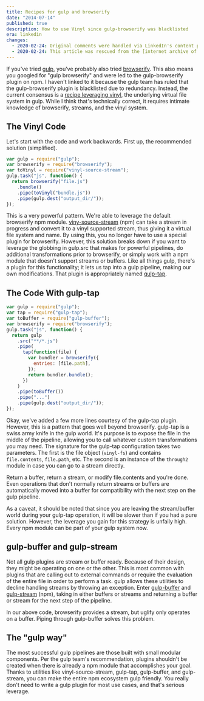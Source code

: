 ```yaml
---
title: Recipes for gulp and browserify
date: "2014-07-14"
published: true
description: How to use Vinyl since gulp-browserify was blacklisted
era: linkedin
changes:
  - 2020-02-24: Original comments were handled via LinkedIn's content platform. You can [view the original post and comments](https://www.linkedin.com/today/post/article/20140714184735-5276101-recipes-for-gulp-and-browserify).
  - 2020-02-24: This article was rescued from the [internet archive of felocity.com](https://web.archive.org/web/20141013012724/http://www.felocity.com/article/gulp-and-browserify). Links were updated where relevant.
---
```


If you've tried [gulp](http://gulpjs.com/), you've probably also tried [browserify](http://browserify.org/). This also means you googled for "gulp browserify" and were led to the gulp-browserify plugin on npm. I haven't linked to it because the gulp team has ruled that the gulp-browserify plugin is blacklisted due to redundancy. Instead, the current consensus is a [recipe leveraging vinyl](https://github.com/gulpjs/gulp/issues/369), the underlying virtual file system in gulp. While I think that's technically correct, it requires intimate knowledge of browserify, streams, and the vinyl system.

## The Vinyl Code

Let's start with the code and work backwards. First up, the recommended solution (simplified).

```js
var gulp = require("gulp");
var browserify = require("browserify");
var toVinyl = require("vinyl-source-stream");
gulp.task("js", function() {
  return browserify("file.js")
    .bundle()
    .pipe(toVinyl("bundle.js"))
    .pipe(gulp.dest("output_dir/"));
});
```

This is a very powerful pattern. We're able to leverage the default browserify npm module. [viny-source-stream](https://www.npmjs.org/package/vinyl-source-stream) (npm) can take a stream in progress and convert it to a vinyl supported stream, thus giving it a virtual file system and name. By using this, you no longer have to use a special plugin for browserify. However, this solution breaks down if you want to leverage the globbing in gulp.src that makes for powerful pipelines, do additional transformations prior to browserify, or simply work with a npm module that doesn't support streams or buffers. Like all things gulp, there's a plugin for this functionality; it lets us tap into a gulp pipeline, making our own modifications. That plugin is appropriately named [gulp-tap](https://www.npmjs.org/package/gulp-tap).

## The Code With gulp-tap

```js
var gulp = require("gulp");
var tap = require("gulp-tap");
var toBuffer = require("gulp-buffer");
var browserify = require("browserify");
gulp.task("js", function() {
  return gulp
    .src("**/*.js")
    .pipe(
      tap(function(file) {
        var bundler = browserify({
          entries: [file.path],
        });
        return bundler.bundle();
      })
    )
    .pipe(toBuffer())
    .pipe("...")
    .pipe(gulp.dest("output_dir/"));
});
```

Okay, we've added a few more lines courtesy of the gulp-tap plugin. However, this is a pattern that goes well beyond browserify. gulp-tap is a swiss army knife in the gulp world. It's purpose is to expose the file in the middle of the pipeline, allowing you to call whatever custom transformations you may need. The signature for the gulp-tap configuration takes two parameters. The first is the file object (`vinyl-fs`) and contains `file.contents`, `file.path`, etc. The second is an instance of the `through2` module in case you can go to a stream directly.

Return a buffer, return a stream, or modify file.contents and you're done. Even operations that don't normally return streams or buffers are automatically moved into a buffer for compatibility with the next step on the gulp pipeline.

As a caveat, it should be noted that since you are leaving the stream/buffer world during your gulp-tap operation, it will be slower than if you had a pure solution. However, the leverage you gain for this strategy is unfaily high. Every npm module can be part of your gulp system now.

## gulp-buffer and gulp-stream

Not all gulp plugins are stream or buffer ready. Because of their design, they might be operating on one or the other. This is most common with plugins that are calling out to external commands or require the evaluation of the entire file in order to perform a task. gulp allows these utilities to decline handling streams by throwing an exception. Enter [gulp-buffer](https://www.npmjs.org/package/gulp-buffer) and [gulp-stream](https://www.npmjs.org/package/gulp-stream) (npm), taking in either buffers or streams and returning a buffer or stream for the next step of the pipeline.

In our above code, browserify provides a stream, but uglify only operates on a buffer. Piping through gulp-buffer solves this problem.

## The "gulp way"

The most successful gulp pipelines are those built with small modular components. Per the gulp team's recommendation, plugins shouldn't be created when there is already a npm module that accomplishes your goal. Thanks to utilities like vinyl-source-stream, gulp-tap, gulp-buffer, and gulp-stream, you can make the entire npm ecosystem gulp friendly. You really don't need to write a gulp plugin for most use cases, and that's serious leverage.
